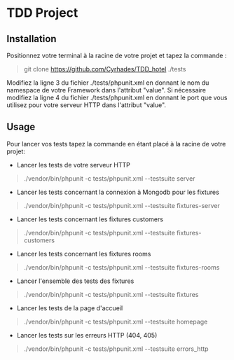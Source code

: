 # TDD Project

## Installation 
Positionnez votre terminal à la racine de votre projet et tapez la commande :
  
> git clone https://github.com/Cyrhades/TDD_hotel ./tests

Modifiez la ligne 3 du fichier ./tests/phpunit.xml en donnant le nom du namespace de votre Framework dans l'attribut "value".
Si nécessaire modifiez la ligne 4 du fichier ./tests/phpunit.xml en donnant le port que vous utilisez pour votre serveur HTTP dans l'attribut "value".



## Usage
Pour lancer vos tests tapez la commande en étant placé à la racine de votre projet:

- Lancer les tests de votre serveur HTTP
> ./vendor/bin/phpunit -c tests/phpunit.xml --testsuite server

- Lancer les tests concernant la connexion à Mongodb pour les fixtures
> ./vendor/bin/phpunit -c tests/phpunit.xml --testsuite fixtures-server

- Lancer les tests concernant les fixtures customers
> ./vendor/bin/phpunit -c tests/phpunit.xml --testsuite fixtures-customers

- Lancer les tests concernant les fixtures rooms
> ./vendor/bin/phpunit -c tests/phpunit.xml --testsuite fixtures-rooms

- Lancer l'ensemble des tests des fixtures
> ./vendor/bin/phpunit -c tests/phpunit.xml --testsuite fixtures


- Lancer les tests de la page d'accueil
> ./vendor/bin/phpunit -c tests/phpunit.xml --testsuite homepage

- Lancer les tests sur les erreurs HTTP (404, 405)
> ./vendor/bin/phpunit -c tests/phpunit.xml --testsuite errors_http

